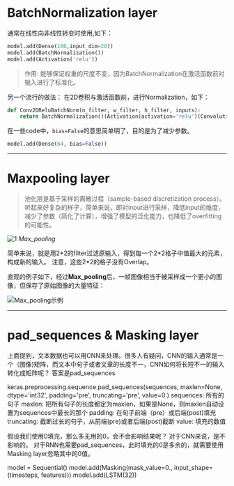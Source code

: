 # BatchNormalization layer

通常在线性向非线性转变时使用,如下：

```python
model.add(Dense(100,input_dim=20))
model.add(BatchNormalization())
model.add(Activation('relu'))
```

> 作用: 能够保证权重的尺度不变，因为BatchNormalization在激活函数前对输入进行了标准化。

另一个流行的做法：
在2D卷积与激活函数前，进行Normalization，如下：

```python
def Conv2DReluBatchNorm(n_filter, w_filter, h_filter, inputs):
    return BatchNormalization()(Activation(activation='relu')(Convolution2D(n_filter, w_filter, h_filter, border_mode='same')(inputs)))
```

在一些code中，`bias=False`的意思简单明了，目的是为了减少参数。

```python
model.add(Dense(64, bias=False))
```

----------
# Maxpooling layer

> 池化层是基于采样的离散过程（sample-based discretization process）。听起来好复杂的样子，简单来说，即对input进行采样，降低input的维度，减少了参数（简化了计算），增强了模型的泛化能力，也降低了overfitting的可能性。

![1](https://leanote.com/api/file/getImage?fileId=5b616403ab64414e6300176a)
*Max_pooling*

简单来说，就是用2\*2的filter过滤原输入，得到每一个2\*2格子中值最大的元素，构成新的输入。
注意，这些2\*2的格子没有Overlap。

直观的例子如下，经过**Max_pooling**后，一帧图像相当于被采样成一个更小的图像，但保存了原始图像的大量特征：

![Max_pooling示例](http://upload-images.jianshu.io/upload_images/2528310-d7761035ec7517a5.png?imageMogr2/auto-orient/strip%7CimageView2/2/w/500)

----------
# pad_sequences & Masking layer

上面提到，文本数据也可以用CNN来处理。很多人有疑问，CNN的输入通常是一个（图像)矩阵，而文本中句子或者文章的长度不一，CNN如何将长短不一的输入转化成矩阵呢？
答案是pad_sequences

keras.preprocessing.sequence.pad_sequences(sequences, maxlen=None, dtype='int32',
    padding='pre', truncating='pre', value=0.)
sequences: 所有的句子
maxlen: 把所有句子的长度都定为maxlen，如果是None，则maxlen自动设置为sequences中最长的那个
padding: 在句子前端（pre）或后端(post)填充
truncating: 截断过长的句子，从前端(pre)或者后端(post)截断
value: 填充的数值

假设我们使用0填充，那么多无用的0，会不会影响结果呢？
对于CNN来说，是不影响的。
对于RNN也需要pad_sequences，此时填充的0是多余的，就需要使用Masking layer忽略其中的0值。

model = Sequential()
model.add(Masking(mask_value=0., input_shape=(timesteps, features)))
model.add(LSTM(32))



